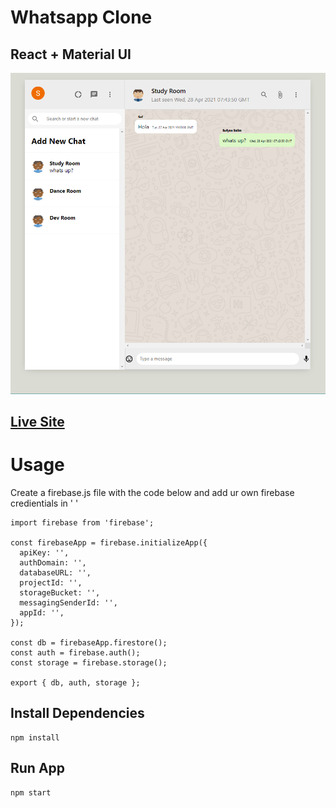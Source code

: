 # Whatsapp Clone

## React + Material UI

![Whatsapp](whatsapp.png)

## [Live Site](https://whatsapp-3bdd3.firebaseapp.com/)


# Usage
Create a firebase.js file with the code below and add ur own firebase credientials in ' '
```
import firebase from 'firebase';

const firebaseApp = firebase.initializeApp({
  apiKey: '',
  authDomain: '',
  databaseURL: '',
  projectId: '',
  storageBucket: '',
  messagingSenderId: '',
  appId: '',
});

const db = firebaseApp.firestore();
const auth = firebase.auth();
const storage = firebase.storage();

export { db, auth, storage };

```

## Install Dependencies
```
npm install
```

## Run App
```
npm start
```